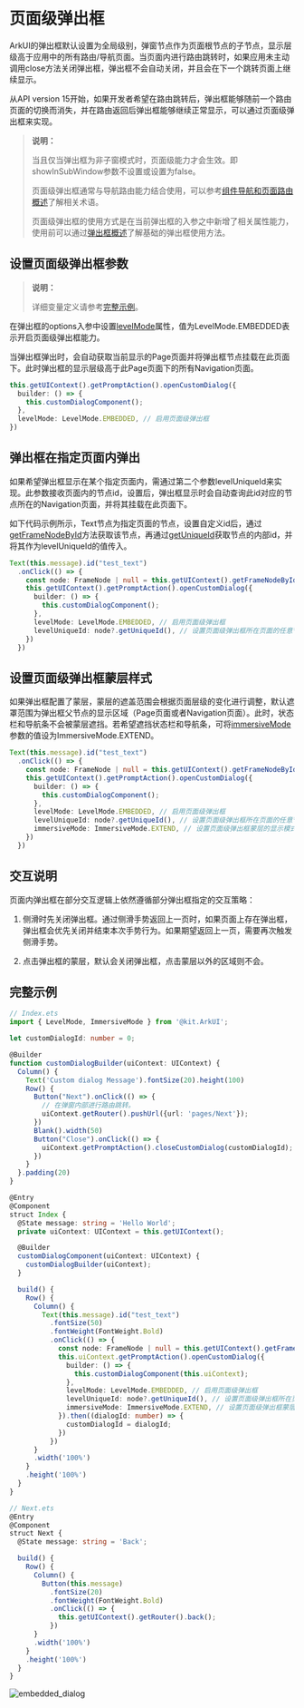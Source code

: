 # 页面级弹出框
ArkUI的弹出框默认设置为全局级别，弹窗节点作为页面根节点的子节点，显示层级高于应用中的所有路由/导航页面。当页面内进行路由跳转时，如果应用未主动调用close方法关闭弹出框，弹出框不会自动关闭，并且会在下一个跳转页面上继续显示。

从API version 15开始，如果开发者希望在路由跳转后，弹出框能够随前一个路由页面的切换而消失，并在路由返回后弹出框能够继续正常显示，可以通过页面级弹出框来实现。

> **说明：**
> 
> 当且仅当弹出框为非子窗模式时，页面级能力才会生效。即showInSubWindow参数不设置或设置为false。
>
> 页面级弹出框通常与导航路由能力结合使用，可以参考[组件导航和页面路由概述](arkts-navigation-introduction.md)了解相关术语。
>
> 页面级弹出框的使用方式是在当前弹出框的入参之中新增了相关属性能力，使用前可以通过[弹出框概述](arkts-base-dialog-overview.md)了解基础的弹出框使用方法。


## 设置页面级弹出框参数

> **说明：**
> 
> 详细变量定义请参考[完整示例](#完整示例)。

在弹出框的options入参中设置[levelMode](../reference/apis-arkui/js-apis-promptAction.md#levelmode15)属性，值为LevelMode.EMBEDDED表示开启页面级弹出框能力。

当弹出框弹出时，会自动获取当前显示的Page页面并将弹出框节点挂载在此页面下。此时弹出框的显示层级高于此Page页面下的所有Navigation页面。

```ts
this.getUIContext().getPromptAction().openCustomDialog({
  builder: () => {
    this.customDialogComponent();
  },
  levelMode: LevelMode.EMBEDDED, // 启用页面级弹出框
})
```

## 弹出框在指定页面内弹出

如果希望弹出框显示在某个指定页面内，需通过第二个参数levelUniqueId来实现。此参数接收页面内的节点id，设置后，弹出框显示时会自动查询此id对应的节点所在的Navigation页面，并将其挂载在此页面下。

如下代码示例所示，Text节点为指定页面的节点，设置自定义id后，通过[getFrameNodeById](../reference/apis-arkui/js-apis-arkui-UIContext.md#getframenodebyid12)方法获取该节点，再通过[getUniqueId](../reference/apis-arkui/js-apis-arkui-frameNode.md#getuniqueid12)获取节点的内部id，并将其作为levelUniqueId的值传入。

```ts
Text(this.message).id("test_text")
  .onClick(() => {
    const node: FrameNode | null = this.getUIContext().getFrameNodeById("test_text") || null;
    this.getUIContext().getPromptAction().openCustomDialog({
      builder: () => {
        this.customDialogComponent();
      },
      levelMode: LevelMode.EMBEDDED, // 启用页面级弹出框
      levelUniqueId: node?.getUniqueId(), // 设置页面级弹出框所在页面的任意节点ID
    })
  })
```

## 设置页面级弹出框蒙层样式

如果弹出框配置了蒙层，蒙层的遮盖范围会根据页面层级的变化进行调整，默认遮罩范围为弹出框父节点的显示区域（Page页面或者Navigation页面）。此时，状态栏和导航条不会被蒙层遮挡。若希望遮挡状态栏和导航条，可将[immersiveMode](../reference/apis-arkui/js-apis-promptAction.md#immersivemode15)参数的值设为ImmersiveMode.EXTEND。

```ts
Text(this.message).id("test_text")
  .onClick(() => {
    const node: FrameNode | null = this.getUIContext().getFrameNodeById("test_text") || null;
    this.getUIContext().getPromptAction().openCustomDialog({
      builder: () => {
        this.customDialogComponent();
      },
      levelMode: LevelMode.EMBEDDED, // 启用页面级弹出框
      levelUniqueId: node?.getUniqueId(), // 设置页面级弹出框所在页面的任意节点ID
      immersiveMode: ImmersiveMode.EXTEND, // 设置页面级弹出框蒙层的显示模式
    })
  })
```

## 交互说明

页面内弹出框在部分交互逻辑上依然遵循部分弹出框指定的交互策略：

1. 侧滑时先关闭弹出框。通过侧滑手势返回上一页时，如果页面上存在弹出框，弹出框会优先关闭并结束本次手势行为。如果期望返回上一页，需要再次触发侧滑手势。

2. 点击弹出框的蒙层，默认会关闭弹出框，点击蒙层以外的区域则不会。

## 完整示例
```ts
// Index.ets
import { LevelMode, ImmersiveMode } from '@kit.ArkUI';

let customDialogId: number = 0;

@Builder
function customDialogBuilder(uiContext: UIContext) {
  Column() {
    Text('Custom dialog Message').fontSize(20).height(100)
    Row() {
      Button("Next").onClick(() => {
        // 在弹窗内部进行路由跳转。
        uiContext.getRouter().pushUrl({url: 'pages/Next'});
      })
      Blank().width(50)
      Button("Close").onClick(() => {
        uiContext.getPromptAction().closeCustomDialog(customDialogId);
      })
    }
  }.padding(20)
}

@Entry
@Component
struct Index {
  @State message: string = 'Hello World';
  private uiContext: UIContext = this.getUIContext();

  @Builder
  customDialogComponent(uiContext: UIContext) {
    customDialogBuilder(uiContext);
  }

  build() {
    Row() {
      Column() {
        Text(this.message).id("test_text")
          .fontSize(50)
          .fontWeight(FontWeight.Bold)
          .onClick(() => {
            const node: FrameNode | null = this.getUIContext().getFrameNodeById("test_text") || null;
            this.uiContext.getPromptAction().openCustomDialog({
              builder: () => {
                this.customDialogComponent(this.uiContext);
              },
              levelMode: LevelMode.EMBEDDED, // 启用页面级弹出框
              levelUniqueId: node?.getUniqueId(), // 设置页面级弹出框所在页面的任意节点ID
              immersiveMode: ImmersiveMode.EXTEND, // 设置页面级弹出框蒙层的显示模式
            }).then((dialogId: number) => {
              customDialogId = dialogId;
            })
          })
      }
      .width('100%')
    }
    .height('100%')
  }
}
```
```ts
// Next.ets
@Entry
@Component
struct Next {
  @State message: string = 'Back';

  build() {
    Row() {
      Column() {
        Button(this.message)
          .fontSize(20)
          .fontWeight(FontWeight.Bold)
          .onClick(() => {
            this.getUIContext().getRouter().back();
          })
      }
      .width('100%')
    }
    .height('100%')
  }
}
```
![embedded_dialog](figures/embedded_dialog.gif)